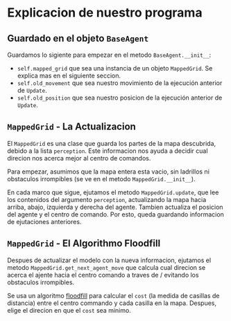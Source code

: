 # Explicacion de nuestro programa

## Guardado en el objeto `BaseAgent`

Guardamos lo sigiente para empezar en el metodo `BaseAgent.__init__`:

- `self.mapped_grid` que sea una instancia de un objeto `MappedGrid`. Se explica mas en el siguiente seccion.
- `self.old_movement` que sea nuestro movimiento de la ejecución anterior de `Update`.
- `self.old_position` que sea nuestro posicion de la ejecución anterior de `Update`.

## `MappedGrid` - La Actualizacion

El `MappedGrid` es una clase que guarda los partes de la mapa descubrida, debido a la lista `perception`. Este informacion nos ayuda a decidir cual direcion nos acerca mejor al centro de comandos.

Para empezar, asumimos que la mapa entera esta vacio, sin ladrillos ni obstaculos irrompibles (se ve en el metodo `MappedGrid.__init__`).

En cada marco que sigue, ejutamos el metodo `MappedGrid.update`, que lee los contenidos del argumento `perception`, actualizando la mapa hacia arriba, abajo, izquierda y derecha del agente. Tambien actualiza el posicion del agente y el centro de comando. Por esto, queda guardando informacion de ejutaciones anteriores.

## `MappedGrid` - El Algorithmo Floodfill

Despues de actualizar el modelo con la nueva informacion, ejutamos el metodo `MappedGrid.get_next_agent_move` que calcula cual direcion se acerca el ajente hacia el centro comando a traves de / evitando los obstaculos irrompibles.

Se usa un algoritmo [floodfill](https://es.wikipedia.org/wiki/Algoritmo_de_relleno_por_difusi%C3%B3n) para calcular el `cost` (la medida de casillas de distancia) entre el centro commando y cada casilla en la mapa. Despues, elige el direcion en que el `cost` sea minimo.
